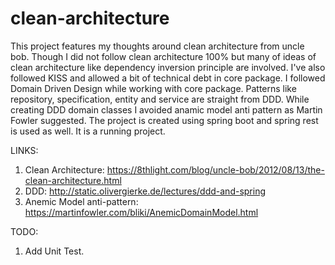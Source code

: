 # clean-architecture
This project features my thoughts around clean architecture from uncle bob. Though I did not follow clean architecture 100% but many of ideas of clean architecture like dependency inversion principle are involved. I've also followed KISS and allowed a bit of technical debt in core package. I followed Domain Driven Design while working with core package. Patterns like repository, specification, entity and service are straight from DDD. While creating DDD domain classes I avoided anamic model anti pattern as Martin Fowler suggested. The project is created using spring boot and spring rest is used as well. It is a running project.


LINKS:
1. Clean Architecture: https://8thlight.com/blog/uncle-bob/2012/08/13/the-clean-architecture.html
2. DDD: http://static.olivergierke.de/lectures/ddd-and-spring
3. Anemic Model anti-pattern: https://martinfowler.com/bliki/AnemicDomainModel.html

TODO:
1. Add Unit Test.
